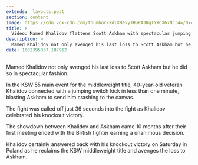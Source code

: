 ```yaml
--- 
extends: _layouts.post 
section: content 
image: https://cdn.vox-cdn.com/thumbor/XdlXBevyJHuKAJKqTYXCX67Ncr4=/0x49:1836x1010/fit-in/1200x630/cdn.vox-cdn.com/uploads/chorus_asset/file/21951147/Screen_Shot_2020_10_10_at_5.44.21_PM.png 
title: > 
  Video: Mamed Khalidov flattens Scott Askham with spectacular jumping switch kick at KSW 55 
description: > 
  Mamed Khalidov not only avenged his last loss to Scott Askham but he did so in spectacular fashion.In the KSW 55 main event for the middleweight title, 40-year-old veteran Khalidov connected with a jumping switch kick in less than one minute, blasting Askham to send him crashing to the canvas.The fight was called off just 36 seconds into the fight as Khalidov celebrated his knockout victory.The showdown between Khalidov and Askham came 10 months after their first meeting ended with the British fighter earning a unanimous decision.Khalidov certainly answered back with his knockout victory on Saturday in Poland as he reclaims the KSW middleweight title and avenges the loss to Askham. 
date: 1602395037.187912 
--- 
```

Mamed Khalidov not only avenged his last loss to Scott Askham but he did so in spectacular fashion.

In the KSW 55 main event for the middleweight title, 40-year-old veteran Khalidov connected with a jumping switch kick in less than one minute, blasting Askham to send him crashing to the canvas.

The fight was called off just 36 seconds into the fight as Khalidov celebrated his knockout victory.

The showdown between Khalidov and Askham came 10 months after their first meeting ended with the British fighter earning a unanimous decision.

Khalidov certainly answered back with his knockout victory on Saturday in Poland as he reclaims the KSW middleweight title and avenges the loss to Askham.